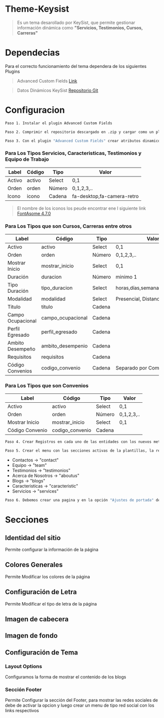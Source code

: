 # Theme-Keysist
>Es un tema desarollado por KeySist, que permite gestionar información dinámica como **"Servicios, Testimonios, Cursos, Carreras"**

# Dependecias

Para el correcto funcionamiento del tema dependera de los siguientes Plugins

> Advanced Custom Fields [Link](https://www.advancedcustomfields.com/)

>Datos Dinámicos KeySist [Repositorio Git](https://github.com/ks-proyects/keysist_post_types)

# Configuracion
```sh
Paso 1. Instalar el plugin Advanced Custom Fields
```
```sh
Paso 2. Comprimir el repositorio descargado en .zip y cargar como un plugin a WordPres Y ACTIVARLO
```
```sh
Paso 3. Con el plugin "Advanced Custom Fields" crear atributos dinamicos para las entidades creadas con el plugin anterior
```
### Para Los Tipos Servicios, Caracteristicas, Testimonios y Equipo de Trabajo

| Label | Código | Tipo | Valor |
| ------------- | ------------- |------------- |------------- |
| Activo  | activo  | Select  | 0,1  |
| Orden  | orden  | Número  | 0,1,2,3,..  |
| Icono  | icono  | Cadena  | fa-desktop,fa-camera-retro |

> El nombre de los iconos los peude encontrar ene l siguiente link [FontAsome 4.7.0](https://fontawesome.com/v4.7.0/icons/)


### Para Los Tipos que son Cursos, Carreras entre otros

| Label | Código | Tipo | Valor |
| ------------- | ------------- |------------- |------------- |
| Activo  | activo  | Select  | 0,1  |
| Orden  | orden  | Número  | 0,1,2,3,..  |
| Mostrar Inicio  | mostrar_inicio  | Select  | 0,1 |
| Duración  | duracion  | Número  | minimo 1 |
| Tipo Duración  | tipo_duracion  | Select  | horas,días,semanas,meses,años |
| Modalidad  | modalidad  | Select  | Presencial, Distancia, Virtual |
| Titulo  | titulo  | Cadena  |  |
| Campo Ocupacional  | campo_ocupacional  | Cadena  |  |
| Perfil Egresado  | perfil_egresado  | Cadena  |  |
| Ambito Desempeño  | ambito_desempenio  | Cadena  |  |
| Requisitos  | requisitos  | Cadena  |  |
| Código Convenios  | codigo_convenio  | Cadena  | Separado por Comas |

### Para Los Tipos que son Convenios

| Label | Código | Tipo | Valor |
| ------------- | ------------- |------------- |------------- |
| Activo  | activo  | Select  | 0,1  |
| Orden  | orden  | Número  | 0,1,2,3,..  |
| Mostrar Inicio  | mostrar_inicio  | Select  | 0,1 |
| Código Convenio  | codigo_convenio  | Cadena  |  |



```sh
Paso 4. Crear Registros en cada uno de las entidades con los nuevos metadas
```

```sh
Paso 5. Crear el menu con las secciones activas de la plantillas, la referencia o el id de las secciones son las siguientes
```
- Contactos -> "contact"
- Equipo -> "team"
- Testimonios -> "testimonios"
- Acerca de Nosotros -> "aboutus"
- Blogs -> "blogs"
- Caracteristicas -> "caracteristic"
- Servicios -> "services"

```sh
Paso 6. Debemos crear una pagina y en la opción "Ajustes de portada" de la plantilla seleccionamos pagina estatica y en "Página de inicio" selecioanmos la pagina creada
```

# Secciones

## Identidad del sitio
Permite configurar la información de la página

## Colores Generales
Permite Modificar los colores de la página

## Configuración de Letra
Permite Modificar el tipo de letra de la página

## Imagen de cabecera

## Imagen de fondo

## Configuración de Tema

### Layout Options

Configuramos la forma de mostrar el contenido de los blogs

### Sección Footer
Permite Configurar la sección del Footer, para mostrar las redes sociales de debe de activar la opcion y luego crear un menu de tipo red social con los links respectivos
